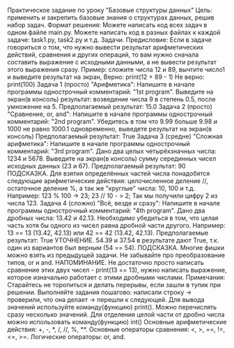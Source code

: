Практическое задание по уроку "Базовые структуры данных"
Цель: применить и закрепить базовые знания о структурах данных, решив набор задач.
Формат решения:
Можете написать код всех задач в одном файле main.py.
Можете написать код в разных файлах к каждой задаче: task1.py, task2.py и т.д.
Задачи.
Предисловие:
Если в задаче говориться о том, что нужно вывести результат арифметических действий, сравнения и других операций, то вам нужно сначала составить выражение с исходными данными, а не вывести результат этого выражения сразу.
Пример: сложите числа 12 и 89, вычтите число1 и выведите результат на экран,
Верно: print(12 + 89 - 1)
Не верно: print(100)
Задача 1 (просто) "Арифметика":
Напишите в начале программы однострочный комментарий: "1st program".
Выведите на экран(в консоль) результат: возведение числа 9 в степень 0.5, после умножение на 5.
Предполагаемый результат: 15.0
Задача 2 (просто) "Сравнение, or, and":
Напишите в начале программы однострочный комментарий: "2nd program".
Убедитесь в том что 9.99 больше 9.98 и 1000 не равно 1000.1 одновременно, выведете результат на экран(в консоль)
 Предполагаемый результат: True
Задача 3 (средне) "Сложная арифметика":
Напишите в начале программы однострочный комментарий: "3rd program".
Дано два целых четырёхзначных числа: 1234 и 5678.
Выведите на экран(в консоль) сумму серединных чисел исходных данных (23 и 67).
Предполагаемый результат: 90
ПОДСКАЗКА. Для взятия определённых частей числа понадобятся следующие арифметические действия: целочисленное деление //, остаточное деление %, а так же "круглые" числа: 10, 100 и т.д.
Например:
123 % 100 -> 23;
23 // 10 - > 2;
Так мы получили цифру 2 из числа 123.
Задача 4 (сложно) "Всё, везде и сразу":
Напишите в начале программы однострочный комментарий: "4th program".
Дано два дробных числа: 13.42 и 42.13.
Необходимо убедиться в том, что целая часть хотя бы одного из чисел равна дробной части другого. Например: 13 == 13 (13.42, 42.13) или 42 == 42 (13.42, 42.13).
Предполагаемые результат: True
УТОЧНЕНИЕ. 54.39 и 37.54 в результате дают True, т.к. один из вариантов был верным (54 == 54).
ПОДСКАЗКА. Многие фишки можно взять из предыдущей задачи. Не забывайте про преобразование типов, or и and.
НАПОМИНАНИЕ. Не достаточно просто написать сравнение этих двух чисел - print(13 == 13), нужно написать выражение, которое изначально работает с этими дробными числами.
Примечания:
Старайтесь не торопиться и делать перерывы, если зашли в тупик при решении.
Выполняйте задания пошагово: написали строку -> проверили, что она делает -> перешли к следующей.
Для вывода значений используйте команду(функцию) print(). Можно перечислять сразу несколько значений.
Для отделения целой части от дробно числа можно использовать команду(функцию) int()
Основные арифметические действия: +, -, *, /, //, %, **.
Основные операторы сравнения: <, >, ==, !=, <=, >=.
Логические операторы: or, and.
